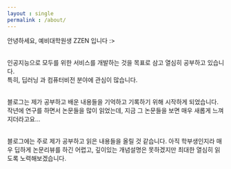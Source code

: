 ```yaml
---
layout : single
permalink : /about/
---
```

<p style="font-size:14px;">
안녕하세요, 예비대학원생 ZZEN 입니다 :> <br><br>

인공지능으로 모두를 위한 서비스를 개발하는 것을 목표로 삼고 열심히 공부하고 있습니다.<br>
특히, 딥러닝 과 컴퓨터비전 분야에 관심이 많습니다.<br><br>

블로그는 제가 공부하고 배운 내용들을 기억하고 기록하기 위해 시작하게 되었습니다.<br>
작년에 연구를 하면서 논문들을 많이 읽었는데, 지금 그 논문들을 보면 매우 새롭게 느껴지더라고요...<br><br>

블로그에는 주로 제가 공부하고 읽은 내용들을 올릴 것 같습니다. 아직 학부생인지라 매우 딥하게 논문리뷰를 하긴 어렵고, 깊이있는 개념설명은 못하겠지만 최대한 열심히 읽도록 노력해보겠습니다.<br>
</p>
